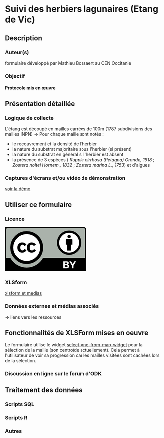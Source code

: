 # Suivi des herbiers lagunaires (Etang de Vic)
## Description
### Auteur(s)
formulaire développé par Mathieu Bossaert au CEN Occitanie
### Objectif
#### Protocole mis en œuvre

## Présentation détaillée
### Logique de collecte
L'étang est découpé en mailles carrées de 100m (1787 subdivisions des mailles INPN) -> Pour chaque maille sont notés :

* le recouvrement et la densité de l'herbier
* la nature du substrat majoritaire sous l'herbier (si présent)
* la nature du substrat en général si l'herbier est absent
* la présence de 3 espèces ( *Ruppia cirrhosa (Petagna) Grande, 1918* ; *Zostera noltei Hornem., 1832* ; *Zostera marina L., 1753*) et d'algues
### Captures d'écrans et/ou vidéo de démonstration
[voir la démo](../fichiers/suivi_herbiers_lagunaires/demo_formulaire_herbiers_etangs.webm)

## Utiliser ce formulaire
### Licence
[![CC-BY](../fichiers/by.png)]((https://creativecommons.org/licenses/by/2.0/fr/))
### XLSform
[xlsform et medias](../fichiers/suivi_herbiers_lagunaires)
### Données externes et médias associés
-> liens vers les ressources

## Fonctionnalités de XLSForm mises en oeuvre
Le formulaire utilise le widget [select-one-from-map-widget](https://docs.getodk.org/form-question-types/#select-one-from-map-widget) pour la sélection de la maille (son centroïde actuellement). Cela permet à l'utilisateur de voir sa progression car les mailles visitées sont cachées lors de la sélection.

### Discussion en ligne sur le forum d'ODK

## Traitement des données
### Scripts SQL
### Scripts R
### Autres


